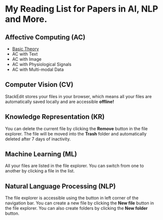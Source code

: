 # My Reading List for Papers in AI, NLP and More.

## Affective Computing (AC)

 - [Basic Theory](./AC/AC_theory.md)
 - AC with Text
 - AC with Image
 - AC with Physiological Signals
 - AC with Multi-modal Data

## Computer Vision (CV)

StackEdit stores your files in your browser, which means all your files are automatically saved locally and are accessible **offline!**

## Knowledge Representation (KR)

You can delete the current file by clicking the **Remove** button in the file explorer. The file will be moved into the **Trash** folder and automatically deleted after 7 days of inactivity.

## Machine Learning (ML)

All your files are listed in the file explorer. You can switch from one to another by clicking a file in the list.

## Natural Language Processing (NLP)

The file explorer is accessible using the button in left corner of the navigation bar. You can create a new file by clicking the **New file** button in the file explorer. You can also create folders by clicking the **New folder** button.







<!--stackedit_data:
eyJoaXN0b3J5IjpbMzczNjgzNzQyLDQyMDI3MjAwNF19
-->